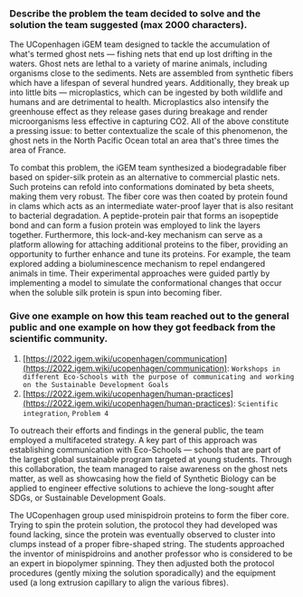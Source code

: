
### Describe the problem the team decided to solve and the solution the team suggested (max 2000 characters).

The UCopenhagen iGEM team designed to tackle the accumulation of what's termed ghost nets — fishing nets that end up lost drifting in the waters. Ghost nets are lethal to a variety of marine animals, including organisms close to the sediments. Nets are assembled from synthetic fibers which have a lifespan of several hundred years. Additionally, they break up into little bits — microplastics, which can be ingested by both wildlife and humans and are detrimental to health. Microplastics also intensify the greenhouse effect as they release gases during breakage and render microorganisms less effective in capturing CO2. All of the above constitute a pressing issue: to better contextualize the scale of this phenomenon, the ghost nets in the North Pacific Ocean total an area that's three times the area of France.

To combat this problem, the iGEM team synthesized a biodegradable fiber based on spider-silk protein as an alternative to commercial plastic nets. Such proteins can refold into conformations dominated by beta sheets, making them very robust. The fiber core was then coated by protein found in clams which acts as an intermediate water-proof layer that is also resitant to bacterial degradation. A peptide-protein pair that forms an isopeptide bond and can form a fusion protein was employed to link the layers together. Furthermore, this lock-and-key mechanism can serve as a platform allowing for attaching additional proteins to the fiber, providing an opportunity to further enhance and tune its proteins. For example, the team explored adding a bioluminescence mechanism to repel endangered animals in time. Their experimental approaches were guided partly by implementing a model to simulate the conformational changes that occur when the soluble silk protein is spun into becoming fiber.

### Give one example on how this team reached out to the general public and one example on how they got feedback from the scientific community.

1. [https://2022.igem.wiki/ucopenhagen/communication](https://2022.igem.wiki/ucopenhagen/communication): `Workshops in different Eco-Schools with the purpose of communicating and working on the Sustainable Development Goals`
2. [https://2022.igem.wiki/ucopenhagen/human-practices](https://2022.igem.wiki/ucopenhagen/human-practices): `Scientific integration`, `Problem 4`

To outreach their efforts and findings in the general public, the team employed a multifaceted strategy. A key part of this approach was establishing communication with Eco-Schools — schools that are part of the largest global sustainable program targeted at young students. Through this collaboration, the team managed to raise awareness on the ghost nets matter, as well as showcasing how the field of Synthetic Biology can be applied to engineer effective solutions to achieve the long-sought after SDGs, or Sustainable Development Goals.

The UCopenhagen group used minispidroin proteins to form the fiber core. Trying to spin the protein solution, the protocol they had developed was found lacking, since the protein was eventually observed to cluster into clumps instead of a proper fibre-shaped string. The students approached the inventor of minispidroins and another professor who is considered to be an expert in biopolymer spinning. They then adjusted both the protocol procedures (gently mixing the solution sporadically) and the equipment used (a long extrusion capillary to align the various fibres).
